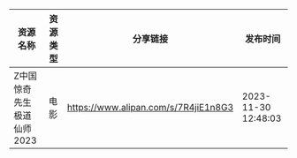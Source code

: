 | 资源名称            | 资源类型 | 分享链接                                 | 发布时间                |
| --------------- | ---- | ------------------------------------ | ------------------- |
| Z中国惊奇先生极道仙师2023 | 电影   | https://www.alipan.com/s/7R4jiE1n8G3 | 2023-11-30 12:48:03 |
